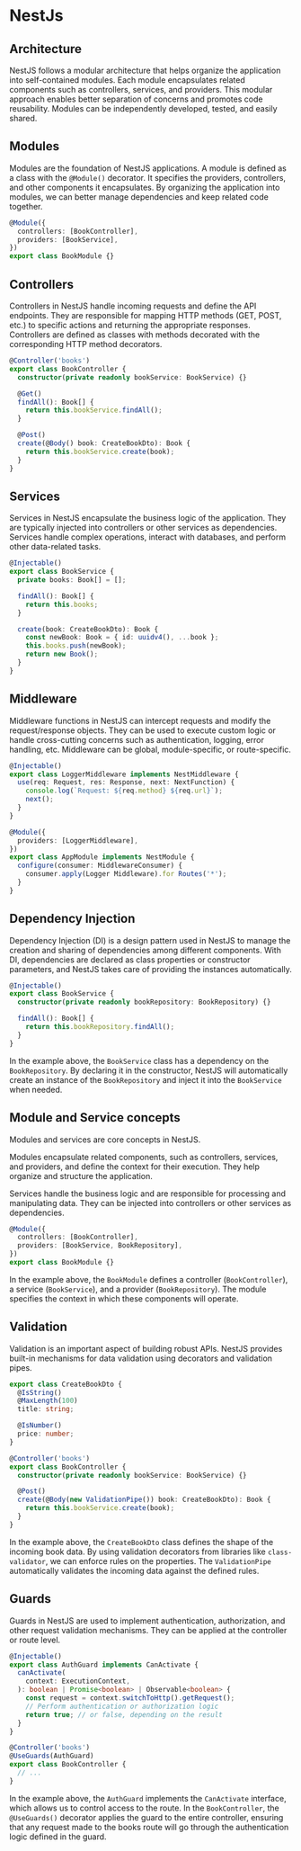# NestJs

## Architecture

NestJS follows a modular architecture that helps organize the application into self-contained modules. Each module encapsulates related components such as controllers, services, and providers. This modular approach enables better separation of concerns and promotes code reusability. Modules can be independently developed, tested, and easily shared.

## Modules

Modules are the foundation of NestJS applications. A module is defined as a class with the `@Module()` decorator. It specifies the providers, controllers, and other components it encapsulates. By organizing the application into modules, we can better manage dependencies and keep related code together.

```typescript
@Module({
  controllers: [BookController],
  providers: [BookService],
})
export class BookModule {}
```

## Controllers

Controllers in NestJS handle incoming requests and define the API endpoints. They are responsible for mapping HTTP methods (GET, POST, etc.) to specific actions and returning the appropriate responses. Controllers are defined as classes with methods decorated with the corresponding HTTP method decorators.

```typescript
@Controller('books')
export class BookController {
  constructor(private readonly bookService: BookService) {}

  @Get()
  findAll(): Book[] {
    return this.bookService.findAll();
  }

  @Post()
  create(@Body() book: CreateBookDto): Book {
    return this.bookService.create(book);
  }
}
```

## Services

Services in NestJS encapsulate the business logic of the application. They are typically injected into controllers or other services as dependencies. Services handle complex operations, interact with databases, and perform other data-related tasks.

```typescript
@Injectable()
export class BookService {
  private books: Book[] = [];

  findAll(): Book[] {
    return this.books;
  }

  create(book: CreateBookDto): Book {
    const newBook: Book = { id: uuidv4(), ...book };
    this.books.push(newBook);
    return new Book();
  }
}
```

## Middleware

Middleware functions in NestJS can intercept requests and modify the request/response objects. They can be used to execute custom logic or handle cross-cutting concerns such as authentication, logging, error handling, etc. Middleware can be global, module-specific, or route-specific.

```typescript
@Injectable()
export class LoggerMiddleware implements NestMiddleware {
  use(req: Request, res: Response, next: NextFunction) {
    console.log(`Request: ${req.method} ${req.url}`);
    next();
  }
}
```

```typescript
@Module({
  providers: [LoggerMiddleware],
})
export class AppModule implements NestModule {
  configure(consumer: MiddlewareConsumer) {
    consumer.apply(Logger Middleware).for Routes('*');
  }
}
```

## Dependency Injection

Dependency Injection (DI) is a design pattern used in NestJS to manage the creation and sharing of dependencies among different components. With DI, dependencies are declared as class properties or constructor parameters, and NestJS takes care of providing the instances automatically.

```typescript
@Injectable()
export class BookService {
  constructor(private readonly bookRepository: BookRepository) {}

  findAll(): Book[] {
    return this.bookRepository.findAll();
  }
}
```

In the example above, the `BookService` class has a dependency on the `BookRepository`. By declaring it in the constructor, NestJS will automatically create an instance of the `BookRepository` and inject it into the `BookService` when needed.

## Module and Service concepts

Modules and services are core concepts in NestJS.

Modules encapsulate related components, such as controllers, services, and providers, and define the context for their execution. They help organize and structure the application.

Services handle the business logic and are responsible for processing and manipulating data. They can be injected into controllers or other services as dependencies.

```typescript
@Module({
  controllers: [BookController],
  providers: [BookService, BookRepository],
})
export class BookModule {}
```

In the example above, the `BookModule` defines a controller (`BookController`), a service (`BookService`), and a provider (`BookRepository`). The module specifies the context in which these components will operate.

## Validation

Validation is an important aspect of building robust APIs. NestJS provides built-in mechanisms for data validation using decorators and validation pipes.

```typescript
export class CreateBookDto {
  @IsString()
  @MaxLength(100)
  title: string;

  @IsNumber()
  price: number;
}

@Controller('books')
export class BookController {
  constructor(private readonly bookService: BookService) {}

  @Post()
  create(@Body(new ValidationPipe()) book: CreateBookDto): Book {
    return this.bookService.create(book);
  }
}
```

In the example above, the `CreateBookDto` class defines the shape of the incoming book data. By using validation decorators from libraries like `class-validator`, we can enforce rules on the properties. The `ValidationPipe` automatically validates the incoming data against the defined rules.

## Guards

Guards in NestJS are used to implement authentication, authorization, and other request validation mechanisms. They can be applied at the controller or route level.

```typescript
@Injectable()
export class AuthGuard implements CanActivate {
  canActivate(
    context: ExecutionContext,
  ): boolean | Promise<boolean> | Observable<boolean> {
    const request = context.switchToHttp().getRequest();
    // Perform authentication or authorization logic
    return true; // or false, depending on the result
  }
}

@Controller('books')
@UseGuards(AuthGuard)
export class BookController {
  // ...
}
```

In the example above, the `AuthGuard` implements the `CanActivate` interface, which allows us to control access to the route. In the `BookController`, the `@UseGuards()` decorator applies the guard to the entire controller, ensuring that any request made to the books route will go through the authentication logic defined in the guard.
